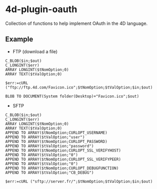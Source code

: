 4d-plugin-oauth
===============

Collection of functions to help implement OAuth in the 4D language.

Example
-------
* FTP (download a file)
```
C_BLOB($in;$out)
C_LONGINT($err)
ARRAY LONGINT($tNomOption;0)
ARRAY TEXT($tValOption;0)

$err:=cURL ("ftp://ftp.4d.com/Favicon.ico";$tNomOption;$tValOption;$in;$out)

BLOB TO DOCUMENT(System folder(Desktop)+"Favicon.ico";$out)
```

* SFTP

```
C_BLOB($in;$out)
C_LONGINT($err)
ARRAY LONGINT($tNomOption;0)
ARRAY TEXT($tValOption;0)
APPEND TO ARRAY($tNomOption;CURLOPT_USERNAME)
APPEND TO ARRAY($tValOption;"user")
APPEND TO ARRAY($tNomOption;CURLOPT_PASSWORD)
APPEND TO ARRAY($tValOption;"password")
APPEND TO ARRAY($tNomOption;CURLOPT_SSL_VERIFYHOST)
APPEND TO ARRAY($tValOption;"0")
APPEND TO ARRAY($tNomOption;CURLOPT_SSL_VERIFYPEER)
APPEND TO ARRAY($tValOption;"0")
APPEND TO ARRAY($tNomOption;CURLOPT_DEBUGFUNCTION)
APPEND TO ARRAY($tValOption;"CB_DEBUG")

$err:=cURL ("sftp://server.fr/";$tNomOption;$tValOption;$in;$out)
```

